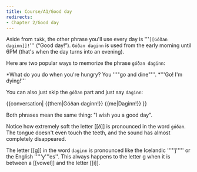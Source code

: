 ```yaml
---
title: Course/A1/Good day
redirects:
- Chapter 2/Good day
---
```


Aside from `takk`, the other phrase you'll use every day is '''`[[Góðan daginn]]!`''' (“Good day!”). `Góðan daginn` is used from the early morning until 6PM (that's when the day turns into an evening).

Here are two popular ways to memorize the phrase `góðan daginn`:

*What do you do when you're hungry? You '''"go and dine"'''.
*'''Go! I'm dying!'''

You can also just skip the `góðan` part and just say `daginn`:

{{conversation|
{{them|Góðan daginn!}}
{{me|Daginn!}}
}}

Both phrases mean the same thing: "I wish you a good day".

Notice how extremely soft the letter [[ð]] is pronounced in the word `góðan`. The tongue doesn't even touch the teeth, and the sound has almost completely disappeared.

The letter [[g]] in the word `daginn` is pronounced like  the Icelandic '''''j''''' or the English '''''y'''es''. This always happens to the letter g when it is between a [[vowel]] and the letter [[i]].